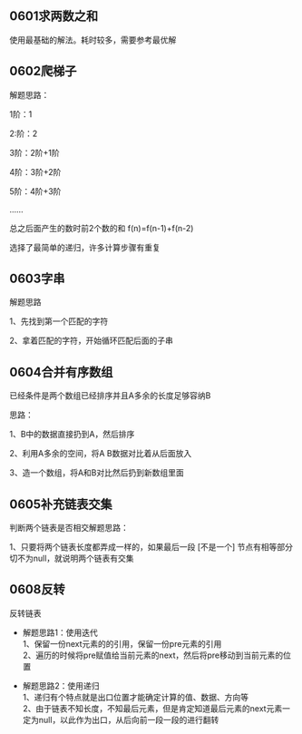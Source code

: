 

## 0601求两数之和

使用最基础的解法。耗时较多，需要参考最优解



## 0602爬梯子

解题思路：

1阶：1

2:阶：2

3阶：2阶+1阶

4阶：3阶+2阶

5阶：4阶+3阶

……

总之后面产生的数时前2个数的和 f(n)=f(n-1)+f(n-2)

选择了最简单的递归，许多计算步骤有重复

## 0603字串

解题思路

1、先找到第一个匹配的字符

2、拿着匹配的字符，开始循环匹配后面的子串



## 0604合并有序数组

已经条件是两个数组已经排序并且A多余的长度足够容纳B

思路：

1、B中的数据直接扔到A，然后排序

2、利用A多余的空间，将A B数据对比着从后面放入

3、造一个数组，将A和B对比然后扔到新数组里面



## 0605补充链表交集

判断两个链表是否相交解题思路：

1、只要将两个链表长度都弄成一样的，如果最后一段 [不是一个] 节点有相等部分切不为null，就说明两个链表有交集

##  0608反转

反转链表  

- 解题思路1：使用迭代  
  1、保留一份next元素的的引用，保留一份pre元素的引用  
  2、遍历的时候将pre赋值给当前元素的next，然后将pre移动到当前元素的位置  

- 解题思路2：使用递归  
  1、递归有个特点就是出口位置才能确定计算的值、数据、方向等  
  2、由于链表不知长度，不知最后元素，但是肯定知道最后元素的next元素一定为null，以此作为出口，从后向前一段一段的进行翻转